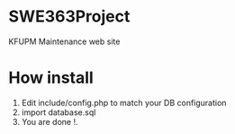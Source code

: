 # SWE363Project

KFUPM Maintenance web site


# How install

1) Edit include/config.php to match your DB configuration
2) import database.sql
3) You are done !.

